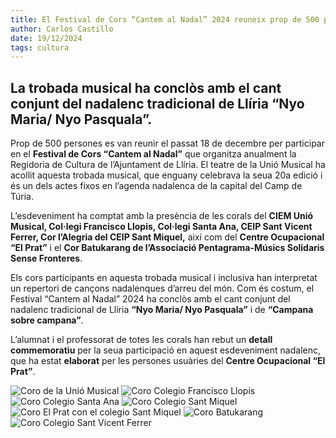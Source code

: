 ```yaml
---
title: El Festival de Cors “Cantem al Nadal” 2024 reuneix prop de 500 persones
author: Carlos Castillo
date: 19/12/2024
tags: cultura
---
```


## La trobada musical ha conclòs amb el cant conjunt del nadalenc tradicional de Llíria “Nyo Maria/ Nyo Pasquala”.

Prop de 500 persones es van reunir el passat 18 de decembre per participar en el **Festival de Cors “Cantem al Nadal”** que organitza anualment la Regidoria de Cultura de l’Ajuntament de Llíria. El teatre de la Unió Musical ha acollit aquesta trobada musical, que enguany celebrava la seua 20a edició i és un dels actes fixos en l’agenda nadalenca de la capital del Camp de Túria.

L’esdeveniment ha comptat amb la presència de les corals del **CIEM Unió Musical, Col·legi Francisco Llopis, Col·legi Santa Ana, CEIP Sant Vicent Ferrer, Cor l’Alegria del CEIP Sant Miquel,** així com del **Centre Ocupacional “El Prat”** i el **Cor Batukarang de l’Associació Pentagrama-Músics Solidaris Sense Fronteres**.

Els cors participants en aquesta trobada musical i inclusiva han interpretat un repertori de cançons nadalenques d’arreu del món. Com és costum, el Festival “Cantem al Nadal” 2024 ha conclòs amb el cant conjunt del nadalenc tradicional de Llíria **“Nyo Maria/ Nyo Pasquala”** i de **“Campana sobre campana”**.

L’alumnat i el professorat de totes les corals han rebut un **detall commemoratiu** per la seua participació en aquest esdeveniment nadalenc, que ha estat **elaborat** per les persones usuàries del **Centre Ocupacional “El Prat”**.

![Coro de la Unió Musical](/assets/continguts/recursos/Coro-CIEM-Unió-Musical.jpg "Coro de la Unió Musical")
![Coro Colegio Francisco Llopis](/assets/continguts/recursos/Coro-Colegio-Francisco-Llopis.jpg "Coro colegio Francisco Llopis")
![Coro Colegio Santa Ana](/assets/continguts/recursos/Coro-Colegio-Santa-Ana.jpg "Coro Colegio Santa Ana")
![Coro Colegio Sant Miquel](/assets/continguts/recursos/Coro-CEIP-Sant-Miquel.jpg "Coro Colegio Sant Miquel")
![Coro El Prat con el colegio Sant Miquel](/assets/continguts/recursos/Coro-COM-El-Prat-y-Sant-Miquel.jpg "Coro Centro ocupacional El Prat")
![Coro Batukarang](/assets/continguts/recursos/Coro-Batukarang.jpg "Coro Batukarang")
![Coro Colegio Sant Vicent Ferrer](/assets/continguts/recursos/Coro-CEIP-Sant-Vicent-Ferrer.jpg "Coro Colegio Sant Vicent Ferrer")